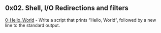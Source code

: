 ## 0x02. Shell, I/O Redirections and filters

[0-Hello_World](./0-Hello_World)  - Write a script that prints “Hello, World”, followed by a new line to the standard output.


